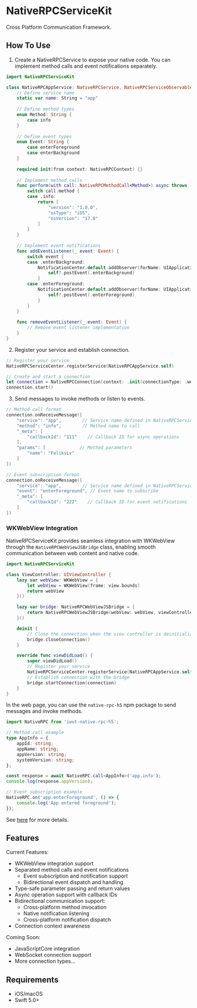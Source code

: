 # NativeRPCServiceKit

Cross Platform Communication Framework.

## How To Use

1. Create a NativeRPCService to expose your native code. You can implement method calls and event notifications separately.

```swift
import NativeRPCServiceKit

class NativeRPCAppService: NativeRPCService, NativeRPCServiceObservable {
    // Define service name
    static var name: String = "app"
    
    // Define method types
    enum Method: String {
        case info
    }
    
    // Define event types
    enum Event: String {
        case enterForeground
        case enterBackground
    }
    
    required init(from context: NativeRPCContext) {}
    
    // Implement method calls
    func perform(with call: NativeRPCMethodCall<Method>) async throws -> NativeRPCResponseData? {
        switch call.method {
        case .info:
            return [
                "version": "1.0.0",
                "osType": "iOS",
                "osVersion": "17.0"
            ]
        }
    }
    
    // Implement event notifications
    func addEventListener(_ event: Event) {
        switch event {
        case .enterBackground:
            NotificationCenter.default.addObserver(forName: UIApplication.didEnterBackgroundNotification, object: nil, queue: nil) { [weak self] _ in
                self?.postEvent(.enterBackground)
            }
        case .enterForeground:
            NotificationCenter.default.addObserver(forName: UIApplication.willEnterForegroundNotification, object: nil, queue: nil) { [weak self] _ in
                self?.postEvent(.enterForeground)
            }
        }
    }
    
    func removeEventListener(_ event: Event) {
        // Remove event listener implementation
    }
}
```

2. Register your service and establish connection.

```swift
// Register your service
NativeRPCServiceCenter.registerService(NativeRPCAppService.self)

// Create and start a connection
let connection = NativeRPCConnection(context: .init(connectionType: .webSocket))
connection.start()
```

3. Send messages to invoke methods or listen to events.

```swift
// Method call format
connection.onReceiveMessage([
    "service": "app",        // Service name defined in NativeRPCService
    "method": "info",        // Method name to call
    "_meta": [
        "callbackId": "111"    // Callback ID for async operations
    ],
    "params": [             // Method parameters
        "name": "FeliksLv"
    ]
])

// Event subscription format
connection.onReceiveMessage([
    "service": "app",        // Service name defined in NativeRPCService
    "event": "enterForeground", // Event name to subscribe
    "_meta": [
        "callbackId": "222"    // Callback ID for event notifications
    ]
])
```

### WKWebView Integration

NativeRPCServiceKit provides seamless integration with WKWebView through the `NativeRPCWebViewJSBridge` class, enabling smooth communication between web content and native code.

```swift
import NativeRPCServiceKit

class ViewController: UIViewController {
    lazy var webView: WKWebView = {
        let webView = WKWebView(frame: view.bounds)
        return webView
    }()

    lazy var bridge: NativeRPCWebViewJSBridge = {
        return NativeRPCWebViewJSBridge(webView: webView, viewController: self)
    }()

    deinit {
        // Close the connection when the view controller is deinitialized
        bridge.closeConnection()
    }

    override func viewDidLoad() {
        super.viewDidLoad()
        // Register your service
        NativeRPCServiceCenter.registerService(NativeRPCAppService.self)
        // Establish connection with the bridge
        bridge.startConnection(connection)
    }
}
```

In the web page, you can use the `native-rpc-h5` npm package to send messages and invoke methods.

```ts
import NativeRPC from 'iwut-native-rpc-h5';

// Method call example
type AppInfo = {
    appId: string;
    appName: string;
    appVersion: string;
    systemVersion: string;
};

const response = await NativeRPC.call<AppInfo>('app.info');
console.log(response.appVersion);

// Event subscription example
NativeRPC.on('app.enterForeground', () => {
    console.log('App entered foreground');
});
```

See [here](https://github.com/FeliksLv01/native-rpc-h5) for more details.

## Features

Current Features:

-   WKWebView integration support
-   Separated method calls and event notifications
    -   Event subscription and notification support
    -   Bidirectional event dispatch and handling
-   Type-safe parameter passing and return values
-   Async operation support with callback IDs
-   Bidirectional communication support:
    -   Cross-platform method invocation
    -   Native notification listening
    -   Cross-platform notification dispatch
-   Connection context awareness

Coming Soon:

-   JavaScriptCore integration
-   WebSocket connection support
-   More connection types...

## Requirements

-   iOS/macOS
-   Swift 5.0+
